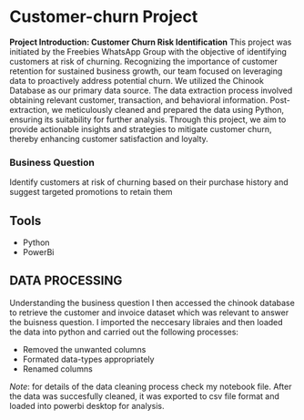 # Customer-churn Project
**Project Introduction: Customer Churn Risk Identification**
This project was initiated by the Freebies WhatsApp Group with the objective of identifying customers at risk of churning. Recognizing the importance of customer retention for sustained business growth, our team focused on leveraging data to proactively address potential churn.
We utilized the Chinook Database as our primary data source. The data extraction process involved obtaining relevant customer, transaction, and behavioral information. Post-extraction, we meticulously cleaned and prepared the data using Python, ensuring its suitability for further analysis.
Through this project, we aim to provide actionable insights and strategies to mitigate customer churn, thereby enhancing customer satisfaction and loyalty.
### Business Question 
Identify customers at risk of churning based on their purchase history and suggest targeted promotions to retain them
## Tools
- Python
- PowerBi

## DATA PROCESSING 
Understanding the business question I then accessed the chinook database to retrieve the customer and invoice dataset which was relevant to answer the buisness question.
I imported the neccesary libraies and then loaded the data into python and carried out the following processes:
- Removed the unwanted columns
- Formated data-types appropriately
- Renamed columns 

*Note*: for details of the data cleaning process check my notebook file.
After the data was succesfully cleaned, it was exported to csv file format and loaded into powerbi desktop for analysis.
